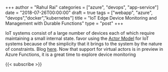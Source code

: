 ﻿+++
author = "Rahul Rai"
categories = ["azure", "devops", "app-service"]
date = "2018-07-26T00:00:00"
draft = true
tags = ["webapp", "azure", "devops","docker","kubernetes"]
title = "IoT Edge Device Monitoring and Management with Durable Functions"
type = "post"
+++

IoT systems consist of a large number of devices each of which require maintaining a small internal state.  favor using the [Actor Model](https://en.wikipedia.org/wiki/Actor_model) for IoT systems because  of the simplicity that it brings to the system by the nature of constraints. Blog [here](/post/building-iot-solutions-with-microsoft-orleans-and-microsoft-azure-part-1/). Now that support for virtual actors is in preview in Azure Functions, it is a great time to explore device monitoring

{{< subscribe >}}
